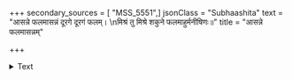 +++
secondary_sources = [ "MSS_5551",]
jsonClass = "Subhaashita"
text = "आसन्ने फलमासन्नं दूरगे दूरगं फलम्।  \nमिश्रं तु मिश्रे शकुने फलमाहुर्मनीषिणः॥"
title = "आसन्ने फलमासन्नम्"

+++

<details><summary>Text</summary>

आसन्ने फलमासन्नं दूरगे दूरगं फलम्।  
मिश्रं तु मिश्रे शकुने फलमाहुर्मनीषिणः॥
</details>
